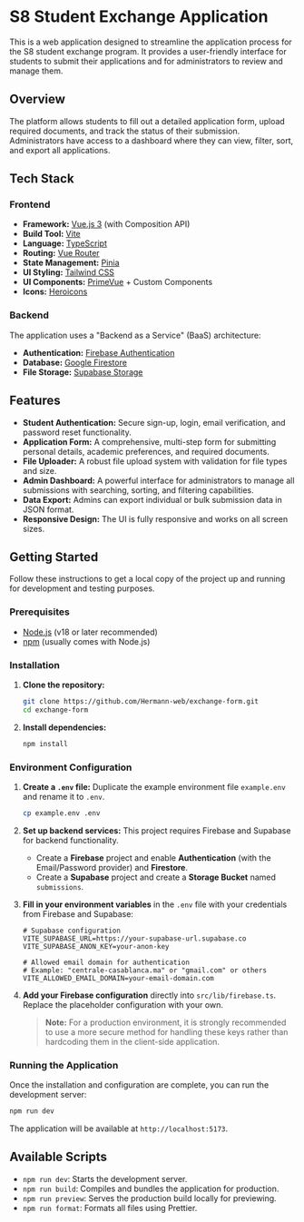 # S8 Student Exchange Application

This is a web application designed to streamline the application process for the S8 student exchange program. It provides a user-friendly interface for students to submit their applications and for administrators to review and manage them.

## Overview

The platform allows students to fill out a detailed application form, upload required documents, and track the status of their submission. Administrators have access to a dashboard where they can view, filter, sort, and export all applications.

## Tech Stack

### Frontend

- **Framework:** [Vue.js 3](https://vuejs.org/) (with Composition API)
- **Build Tool:** [Vite](https://vitejs.dev/)
- **Language:** [TypeScript](https://www.typescriptlang.org/)
- **Routing:** [Vue Router](https://router.vuejs.org/)
- **State Management:** [Pinia](https://pinia.vuejs.org/)
- **UI Styling:** [Tailwind CSS](https://tailwindcss.com/)
- **UI Components:** [PrimeVue](https://primevue.org/) + Custom Components
- **Icons:** [Heroicons](https://heroicons.com/)

### Backend

The application uses a "Backend as a Service" (BaaS) architecture:

- **Authentication:** [Firebase Authentication](https://firebase.google.com/docs/auth)
- **Database:** [Google Firestore](https://firebase.google.com/docs/firestore)
- **File Storage:** [Supabase Storage](https://supabase.com/docs/guides/storage)

## Features

- **Student Authentication:** Secure sign-up, login, email verification, and password reset functionality.
- **Application Form:** A comprehensive, multi-step form for submitting personal details, academic preferences, and required documents.
- **File Uploader:** A robust file upload system with validation for file types and size.
- **Admin Dashboard:** A powerful interface for administrators to manage all submissions with searching, sorting, and filtering capabilities.
- **Data Export:** Admins can export individual or bulk submission data in JSON format.
- **Responsive Design:** The UI is fully responsive and works on all screen sizes.

## Getting Started

Follow these instructions to get a local copy of the project up and running for development and testing purposes.

### Prerequisites

- [Node.js](https://nodejs.org/) (v18 or later recommended)
- [npm](https://www.npmjs.com/) (usually comes with Node.js)

### Installation

1.  **Clone the repository:**

    ```sh
    git clone https://github.com/Hermann-web/exchange-form.git
    cd exchange-form
    ```

2.  **Install dependencies:**
    ```sh
    npm install
    ```

### Environment Configuration

1.  **Create a `.env` file:**
    Duplicate the example environment file `example.env` and rename it to `.env`.

    ```sh
    cp example.env .env
    ```

2.  **Set up backend services:**
    This project requires Firebase and Supabase for backend functionality.
    - Create a **Firebase** project and enable **Authentication** (with the Email/Password provider) and **Firestore**.
    - Create a **Supabase** project and create a **Storage Bucket** named `submissions`.

3.  **Fill in your environment variables** in the `.env` file with your credentials from Firebase and Supabase:

    ```env
    # Supabase configuration
    VITE_SUPABASE_URL=https://your-supabase-url.supabase.co
    VITE_SUPABASE_ANON_KEY=your-anon-key

    # Allowed email domain for authentication
    # Example: "centrale-casablanca.ma" or "gmail.com" or others
    VITE_ALLOWED_EMAIL_DOMAIN=your-email-domain.com
    ```

4.  **Add your Firebase configuration** directly into `src/lib/firebase.ts`. Replace the placeholder configuration with your own.

    > **Note:** For a production environment, it is strongly recommended to use a more secure method for handling these keys rather than hardcoding them in the client-side application.

### Running the Application

Once the installation and configuration are complete, you can run the development server:

```sh
npm run dev
```

The application will be available at `http://localhost:5173`.

## Available Scripts

- `npm run dev`: Starts the development server.
- `npm run build`: Compiles and bundles the application for production.
- `npm run preview`: Serves the production build locally for previewing.
- `npm run format`: Formats all files using Prettier.
